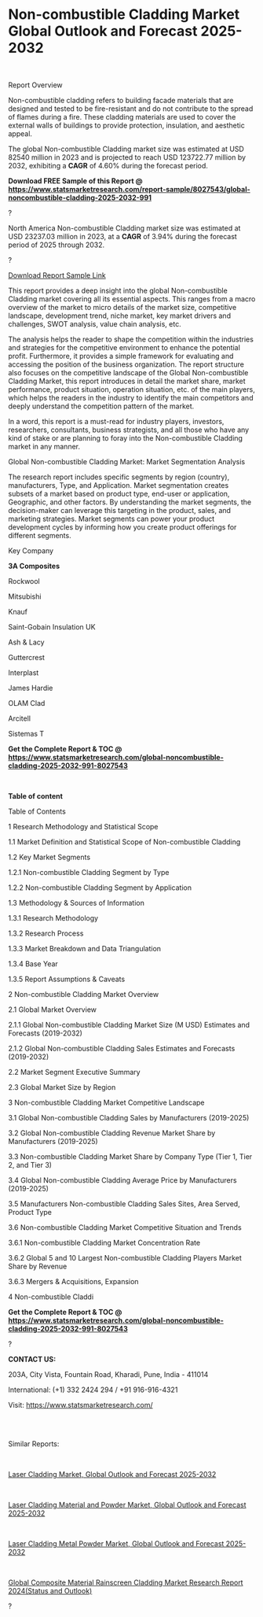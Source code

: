 <h1>Non-combustible Cladding Market Global Outlook and Forecast 2025-2032</h1><br/><p>Report Overview</p>
 
 
 
 <p>Non-combustible cladding refers to building facade materials that are designed and tested to be fire-resistant and do not contribute to the spread of flames during a fire. These cladding materials are used to cover the external walls of buildings to provide protection, insulation, and aesthetic appeal.</p>
 
 
 
 <p>The global Non-combustible Cladding market size was estimated at USD 82540 million in 2023 and is projected to reach USD 123722.77 million by 2032, exhibiting a <strong>CAGR</strong> of 4.60% during the forecast period.</p>
 
 
 
 <div><b>Download FREE Sample of this Report @ <a href="https://www.statsmarketresearch.com/download-free-sample/8027543/global-noncombustible-cladding-2025-2032-991">https://www.statsmarketresearch.com/report-sample/8027543/global-noncombustible-cladding-2025-2032-991</a></b></div>
 
 
 
 <p>? </p>
 
 
 
 <p>North America Non-combustible Cladding market size was estimated at USD 23237.03 million in 2023, at a <strong>CAGR</strong> of 3.94% during the forecast period of 2025 through 2032.</p>
 
 
 
 <p>? </p>
 
 
 
 <p><a href="https://www.statsmarketresearch.com/download-free-sample/8027543/global-noncombustible-cladding-2025-2032-991">Download Report Sample Link</a></p>
 
 
 
 <p>This report provides a deep insight into the global Non-combustible Cladding market covering all its essential aspects. This ranges from a macro overview of the market to micro details of the market size, competitive landscape, development trend, niche market, key market drivers and challenges, SWOT analysis, value chain analysis, etc.</p>
 
 
 
 <p>The analysis helps the reader to shape the competition within the industries and strategies for the competitive environment to enhance the potential profit. Furthermore, it provides a simple framework for evaluating and accessing the position of the business organization. The report structure also focuses on the competitive landscape of the Global Non-combustible Cladding Market, this report introduces in detail the market share, market performance, product situation, operation situation, etc. of the main players, which helps the readers in the industry to identify the main competitors and deeply understand the competition pattern of the market.</p>
 
 
 
 <p>In a word, this report is a must-read for industry players, investors, researchers, consultants, business strategists, and all those who have any kind of stake or are planning to foray into the Non-combustible Cladding market in any manner.</p>
 
 
 
 <p>Global Non-combustible Cladding Market: Market Segmentation Analysis</p>
 
 
 
 <p>The research report includes specific segments by region (country), manufacturers, Type, and Application. Market segmentation creates subsets of a market based on product type, end-user or application, Geographic, and other factors. By understanding the market segments, the decision-maker can leverage this targeting in the product, sales, and marketing strategies. Market segments can power your product development cycles by informing how you create product offerings for different segments.</p>
 
 
 
 <p>Key Company</p>
 
 
 
 <p><strong>3A Composites</strong></p>
 
 
 
 <p>Rockwool</p>
 
 
 
 <p>Mitsubishi</p>
 
 
 
 <p>Knauf</p>
 
 
 
 <p>Saint-Gobain Insulation UK</p>
 
 
 
 <p>Ash & Lacy</p>
 
 
 
 <p>Guttercrest</p>
 
 
 
 <p>Interplast</p>
 
 
 
 <p>James Hardie</p>
 
 
 
 <p>OLAM Clad</p>
 
 
 
 <p>Arcitell</p>
 
 
 
 <p>Sistemas T</p>
 
 
 
 <div><b>Get the Complete Report & TOC @ <a href="https://www.statsmarketresearch.com/global-noncombustible-cladding-2025-2032-991-8027543">https://www.statsmarketresearch.com/global-noncombustible-cladding-2025-2032-991-8027543</a></b></div>
 
 
 
 <p><br />
 
 <b>Table of content</b></p>
 
 
 
 <p>Table of Contents<br />
 
 1 Research Methodology and Statistical Scope<br />
 
 1.1 Market Definition and Statistical Scope of Non-combustible Cladding<br />
 
 1.2 Key Market Segments<br />
 
 1.2.1 Non-combustible Cladding Segment by Type<br />
 
 1.2.2 Non-combustible Cladding Segment by Application<br />
 
 1.3 Methodology & Sources of Information<br />
 
 1.3.1 Research Methodology<br />
 
 1.3.2 Research Process<br />
 
 1.3.3 Market Breakdown and Data Triangulation<br />
 
 1.3.4 Base Year<br />
 
 1.3.5 Report Assumptions & Caveats<br />
 
 2 Non-combustible Cladding Market Overview<br />
 
 2.1 Global Market Overview<br />
 
 2.1.1 Global Non-combustible Cladding Market Size (M USD) Estimates and Forecasts (2019-2032)<br />
 
 2.1.2 Global Non-combustible Cladding Sales Estimates and Forecasts (2019-2032)<br />
 
 2.2 Market Segment Executive Summary<br />
 
 2.3 Global Market Size by Region<br />
 
 3 Non-combustible Cladding Market Competitive Landscape<br />
 
 3.1 Global Non-combustible Cladding Sales by Manufacturers (2019-2025)<br />
 
 3.2 Global Non-combustible Cladding Revenue Market Share by Manufacturers (2019-2025)<br />
 
 3.3 Non-combustible Cladding Market Share by Company Type (Tier 1, Tier 2, and Tier 3)<br />
 
 3.4 Global Non-combustible Cladding Average Price by Manufacturers (2019-2025)<br />
 
 3.5 Manufacturers Non-combustible Cladding Sales Sites, Area Served, Product Type<br />
 
 3.6 Non-combustible Cladding Market Competitive Situation and Trends<br />
 
 3.6.1 Non-combustible Cladding Market Concentration Rate<br />
 
 3.6.2 Global 5 and 10 Largest Non-combustible Cladding Players Market Share by Revenue<br />
 
 3.6.3 Mergers & Acquisitions, Expansion<br />
 
 4 Non-combustible Claddi</p>
 
 
 
 <div><b>Get the Complete Report & TOC @ <a href="https://www.statsmarketresearch.com/global-noncombustible-cladding-2025-2032-991-8027543">https://www.statsmarketresearch.com/global-noncombustible-cladding-2025-2032-991-8027543</a></b></div>
 
 
 
 <p>? </p>
 
 
 
 <p><b>CONTACT US:</b><br />
 
 203A, City Vista, Fountain Road, Kharadi, Pune, India - 411014<br />
 
 International: (+1) 332 2424 294 / +91 916-916-4321<br />
 
 Visit: <a href="https://www.statsmarketresearch.com/">https://www.statsmarketresearch.com/</a><br />
 
 <br />
 
 <br />
 
 Similar Reports:<br />
 
 <br />
 
 <a href="https://www.statsmarketresearch.com/global-laser-cladding-forecast-2025-2032-521-8033348">Laser Cladding Market, Global Outlook and Forecast 2025-2032</a><br />
 
 <br />
 
 <a href="https://www.statsmarketresearch.com/global-laser-cladding-material-powder-forecast-2025-2032-818-8033349">Laser Cladding Material and Powder Market, Global Outlook and Forecast 2025-2032</a><br />
 
 <br />
 
 <a href="https://www.statsmarketresearch.com/global-laser-cladding-metal-powder-forecast-2025-2032-542-8033350">Laser Cladding Metal Powder Market, Global Outlook and Forecast 2025-2032</a><br />
 
 <br />
 
 <a href="https://www.statsmarketresearch.com/global-composite-material-rainscreen-cladding-2024-767-8014034">Global Composite Material Rainscreen Cladding Market Research Report 2024(Status and Outlook)</a><br />
 
 ? </p>